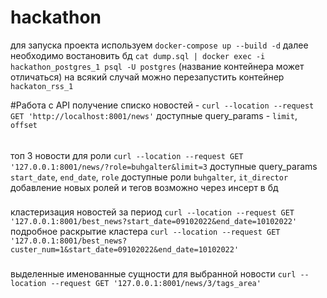 # hackathon
для запуска проекта используем `docker-compose up --build -d`
далее необходимо востановить бд 
`cat dump.sql | docker exec -i hackathon_postgres_1 psql -U postgres` 
(название контейнера может отличаться)
на всякий случай можно перезапустить контейнер `hackaton_rss_1`

#Работа с API
получение списко новостей - `curl --location --request GET 'http://localhost:8001/news'`
доступные query_params - `limit`, `offset`
######
топ 3 новости для роли `curl --location --request GET '127.0.0.1:8001/news/?role=buhgalter&limit=3`
доступные query_params `start_date`, `end_date`, `role`
доступные роли `buhgalter`, `it_director`
добавление новых ролей и тегов возможно через инсерт в бд
###
кластеризация новостей за период `curl --location --request GET '127.0.0.1:8001/best_news?start_date=09102022&end_date=10102022'`
подробное раскрытие кластера `curl --location --request GET '127.0.0.1:8001/best_news?custer_num=1&start_date=09102022&end_date=10102022'`
###
выделенные именованные сущности для выбранной новости `curl --location --request GET '127.0.0.1:8001/news/3/tags_area'`

